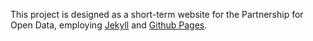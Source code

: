 This project is designed as a short-term website for the Partnership for Open Data, employing [Jekyll](http://jekyllrb.org)
and [Github Pages](https://pages.github.com).
